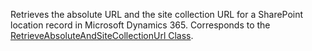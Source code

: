 Retrieves the absolute URL and the site collection URL for a SharePoint location record in Microsoft Dynamics 365. 
Corresponds to the [RetrieveAbsoluteAndSiteCollectionUrl Class](https://msdn.microsoft.com/library/microsoft.crm.sdk.messages.retrieveabsoluteandsitecollectionurlrequest.aspx).
